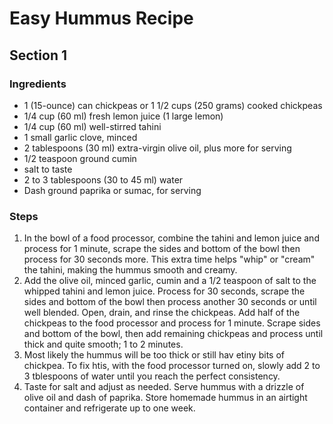 # Easy Hummus Recipe

## Section 1
### Ingredients
- 1 (15-ounce) can chickpeas or 1 1/2 cups (250 grams) cooked chickpeas
- 1/4 cup (60 ml) fresh lemon juice (1 large lemon)
- 1/4 cup (60 ml) well-stirred tahini
- 1 small garlic clove, minced
- 2 tablespoons (30 ml) extra-virgin olive oil, plus more for serving
- 1/2 teaspoon ground cumin
- salt to taste
- 2 to 3 tablespoons (30 to 45 ml) water
- Dash ground paprika or sumac, for serving
### Steps
1. In the bowl of a food processor, combine the tahini and lemon juice and process for 1 minute, scrape the sides and bottom of the bowl then process for 30 seconds more. This extra time helps "whip" or "cream" the tahini, making the hummus smooth and creamy.
2. Add the olive oil, minced garlic, cumin and a 1/2 teaspoon of salt to the whipped tahini and lemon juice. Process for 30 seconds, scrape the sides and bottom of the bowl then process another 30 seconds or until well blended. Open, drain, and rinse the chickpeas. Add half of the chickpeas to the food processor and process for 1 minute. Scrape sides and bottom of the bowl, then add remaining chickpeas and process until thick and quite smooth; 1 to 2 minutes.
3. Most likely the hummus will be too thick or still hav etiny bits of chickpea. To fix htis, with the food processor turned on, slowly add 2 to 3 tblespoons of water until you reach the perfect consistency.
4. Taste for salt and adjust as needed. Serve hummus with a drizzle of olive oil and dash of paprika. Store homemade hummus in an airtight container and refrigerate up to one week.
